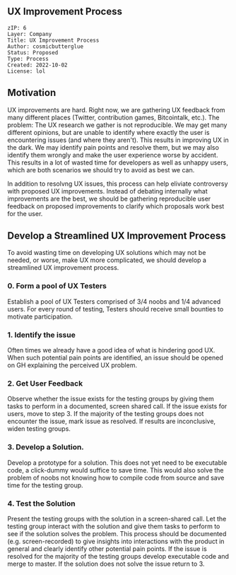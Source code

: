 ## UX Improvement Process

```
zIP: 6
Layer: Company
Title: UX Improvement Process
Author: cosmicbutterglue
Status: Proposed
Type: Process
Created: 2022-10-02
License: lol
```
## Motivation

UX improvements are hard. Right now, we are gathering UX feedback from many different places (Twitter, contribution games, Bitcointalk, etc.). The problem: The UX research we gather is not reproducible. We may get many different opinions, but are unable to identify where exactly the user is encountering issues (and where they aren't). This results in improving UX in the dark. We may identify pain points and resolve them, but we may also identify them wrongly and make the user experience worse by accident. This results in a lot of wasted time for developers as well as unhappy users, which are both scenarios we should try to avoid as best we can.

In addition to resolvng UX issues, this process can help eliviate controversy with proposed UX improvements. Instead of debating internally what improvements are the best, we should be gathering reproducible user feedback on proposed improvements to clarify which proposals work best for the user.

## Develop a Streamlined UX Improvement Process

To avoid wasting time on developing UX solutions which may not be needed, or worse, make UX more complicated, we should develop a streamlined UX improvement process. 

### 0. Form a pool of UX Testers

Establish a pool of UX Testers comprised of 3/4 noobs and 1/4 advanced users. For every round of testing, Testers should receive small bounties to motivate participation.

### 1. Identify the issue

Often times we already have a good idea of what is hindering good UX. When such potential pain points are identified, an issue should be opened on GH explaining the perceived UX problem. 

### 2. Get User Feedback

Observe whether the issue exists for the testing groups by giving them tasks to perform in a documented, screen shared call. If the issue exists for users, move to step 3. If the majority of the testing groups does not encounter the issue, mark issue as resolved. If results are inconclusive, widen testing groups.

### 3. Develop a Solution.

Develop a prototype for a solution. This does not yet need to be executable code, a click-dummy would suffice to save time. This would also solve the problem of noobs not knowing how to compile code from source and save time for the testing group.

### 4. Test the Solution

Present the testing groups with the solution in a screen-shared call. Let the testing group interact with the solution and give them tasks to perform to see if the solution solves the problem. This process should be documented (e.g. screen-recorded) to give insights into interactions with the product in general and clearly identify other potential pain points. If the issue is resolved for the majority of the testing groups develop executable code and merge to master. If the solution does not solve the issue return to 3.
